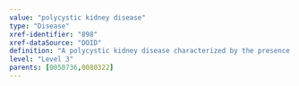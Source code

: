 ```yaml
---
value: "polycystic kidney disease"
type: "Disease"
xref-identifier: "898"
xref-dataSource: "DOID"
definition: "A polycystic kidney disease characterized by the presence of multiple cysts located_in the kidney resulting from ciliopathy that disrupts the function of primary cilium, inherited in an autosomal dominant fashion.|Xref MGI.OMIM mapping confirmed by DO. [SN].Updating outdated UMLS CUI. Removing Caroli disease as a synonym as this is a distinct disease."
level: "Level 3"
parents: [0050736,0080322]
---
```

